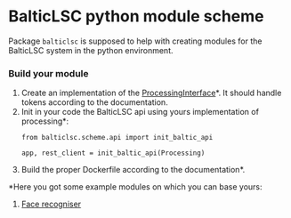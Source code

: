 # BalticLSC python module scheme
Package `balticlsc` is supposed to help with creating modules for the 
BalticLSC system in the python environment.

### Build your module
1. Create an implementation of the [ProcessingInterface](balticlsc/scheme/processing.py)*.
It should handle tokens according to the documentation.
2. Init in your code the BalticLSC api using yours implementation of processing*:
    ```
    from balticlsc.scheme.api import init_baltic_api
    
    app, rest_client = init_baltic_api(Processing)
    ```
3. Build the proper Dockerfile according to the documentation*.  

*Here you got some example modules on which you can base yours:
1. [Face recogniser](examples/face_recogniser)
